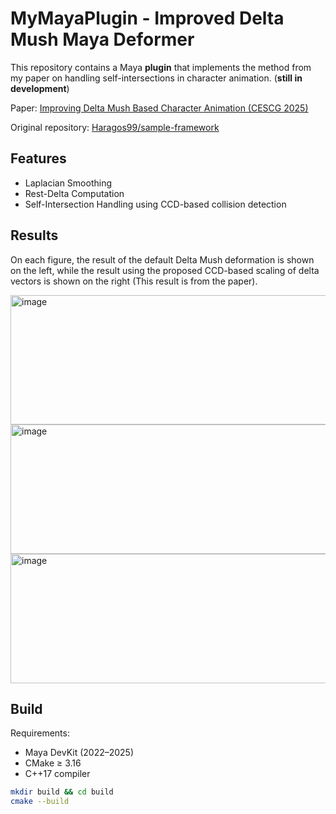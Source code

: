 # MyMayaPlugin - Improved Delta Mush Maya Deformer

This repository contains a Maya **plugin** that implements the method from my paper on handling self-intersections in character animation. (**still in development**) 

Paper: [Improving Delta Mush Based Character Animation (CESCG 2025)](https://cescg.org/cescg_submission/improving-delta-mush-based-character-animation/)  

Original repository: [Haragos99/sample-framework](https://github.com/Haragos99/sample-framework)


## Features
- Laplacian Smoothing
- Rest-Delta Computation
- Self-Intersection Handling using CCD-based collision detection

## Results
On each figure, the result of the default Delta Mush deformation is shown on the left, while the result using the proposed CCD-based scaling of delta vectors is shown on the right (This result is from the paper).

<img width="560" height="207" alt="image" src="https://github.com/user-attachments/assets/dc59208b-07e3-448e-aebb-10d56f36d3ff" />
<img width="560" height="207" alt="image" src="https://github.com/user-attachments/assets/1768675f-4729-45ba-aa01-58a80c1fe340" />
<img width="560" height="207" alt="image" src="https://github.com/user-attachments/assets/8357a237-c136-400b-bfb6-5a3c7b6c21bb" />




## Build
Requirements:
- Maya DevKit (2022–2025)
- CMake ≥ 3.16
- C++17 compiler

```bash
mkdir build && cd build
cmake --build 
